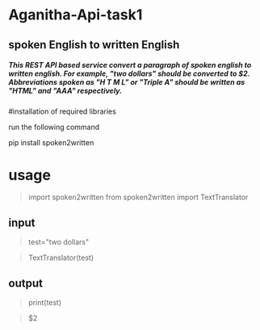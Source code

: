 # Aganitha-Api-task1
## spoken English to written English
##### This REST API based service convert a paragraph of spoken english to written english. For example, "two dollars" should be converted to $2. Abbreviations spoken as "H T M L" or "Triple A" should be written as "HTML" and "AAA" respectively.
#installation of required libraries

run the following command

pip install spoken2written

# usage
>import spoken2written
>from spoken2written import TextTranslator 
## input
>test="two dollars"

>TextTranslator(test)
## output
>print(test)

>$2
